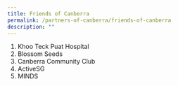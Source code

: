 ```yaml
---
title: Friends of Canberra
permalink: /partners-of-canberra/friends-of-canberra
description: ""
---
```

<ol>
<li>Khoo Teck Puat Hospital</li>
<li>Blossom Seeds</li>
<li>Canberra Community Club</li>
<li>ActiveSG</li>
<li>MINDS</li>
</ol>